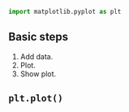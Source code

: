 ```python
import matplotlib.pyplot as plt
```
## Basic steps
1. Add data.  
2. Plot.
3. Show plot.

## `plt.plot()`
